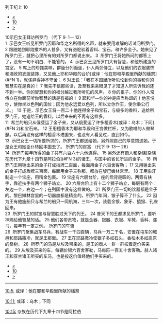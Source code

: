 ﻿





 列王纪上 10




* [<](bible/1KI09.md)
* [10](bible/1KI.md)
* [>](bible/1KI11.md)



 
10示巴女王拜访所罗门 （代下
9·
1—
12）  
1  示巴女王听见所罗门因耶和华之名所得的名声，就来要用难解的话试问所罗门。 
2 跟随她到耶路撒冷的人甚多，又有骆驼驮着香料、宝石，和许多金子。她来见了所罗门王，就把心里所有的对所罗门都说出来。 
3  所罗门王将她所问的都答上了，没有一句不明白、不能答的。 
4  示巴女王见所罗门大有智慧，和他所建造的宫室， 
5 席上的珍馐美味，群臣分列而坐，仆人两旁侍立，以及他们的衣服装饰和酒政的衣服装饰，又见他上耶和华殿的台阶[或译：他在耶和华殿里所献的燔祭](#FN
1)，就诧异得神不守舍； 
6 对王说：「我在本国里所听见论到你的事和你的智慧实在是真的！ 
7 我先不信那些话，及至我来亲眼见了才知道人所告诉我的还不到一半。你的智慧和你的福分越过我所听见的风声。 
8 你的臣子、你的仆人常侍立在你面前听你智慧的话是有福的！ 
9 耶和华—你的神是应当称颂的！他喜悦你，使你坐以色列的国位；因为他永远爱以色列，所以立你作王，使你秉公行义。」 
10 于是，示巴女王将一百二十他连得金子和宝石，与极多的香料，送给所罗门王。她送给王的香料，以后奉来的不再有这样多。  
11  希兰的船只从俄斐运了金子来，又从俄斐运了许多檀香木[或译：乌木；下同](#FN
2)和宝石来。 
12 王用檀香木为耶和华殿和王宫做栏杆，又为歌唱的人做琴瑟。以后再没有这样的檀香木进国来，也没有人看见过，直到如今。  
13  示巴女王一切所要所求的，所罗门王都送给她，另外照自己的厚意馈送她。于是女王和她臣仆转回本国去了。 所罗门的财富 （代下
9·
13—
28）  
14  所罗门每年所得的金子共有六百六十六他连得。 
15 另外还有商人和杂族[杂族在历代下九章十四节是阿拉伯](#FN
3)的诸王，与国中的省长所进的金子。 
16  所罗门王用锤出来的金子打成挡牌二百面，每面用金子六百舍客勒； 
17 又用锤出来的金子打成盾牌三百面，每面用金子三弥那，都放在黎巴嫩林宫里。 
18 王用象牙制造一个宝座，用精金包裹。 
19 宝座有六层台阶，座的后背是圆的，两旁有扶手，靠近扶手有两个狮子站立。 
20 六层台阶上有十二个狮子站立，每层有两个：左边一个，右边一个；在列国中没有这样做的。 
21  所罗门王一切的饮器都是金子的。黎巴嫩林宫里的一切器皿都是精金的。所罗门年间，银子算不了什么。 
22 因为王有他施船只与希兰的船只一同航海，三年一次，装载金银、象牙、猿猴、孔雀回来。  
23  所罗门王的财宝与智慧胜过天下的列王。 
24 普天下的王都求见所罗门，要听神赐给他智慧的话。 
25 他们各带贡物，就是金器、银器、衣服、军械、香料、骡马，每年有一定之例。 所罗门的车骑  
26  所罗门聚集战车马兵，有战车一千四百辆，马兵一万二千名，安置在屯车的城邑和耶路撒冷，就是王那里。 
27 王在耶路撒冷使银子多如石头，香柏木多如高原的桑树。 
28  所罗门的马是从埃及带来的，是王的商人一群一群按着定价买来的。 
29 从埃及买来的车，每辆价银六百舍客勒，马每匹一百五十舍客勒。赫人诸王和亚兰诸王所买的车马，也是按这价值经他们手买来的。 
* [<](bible/1KI09.md)
* [10](bible/1KI.md)
* [>](bible/1KI11.md)





---


[10:5:](#V5)
或译：他在耶和华殿里所献的燔祭


[10:11:](#V11)
或译：乌木；下同


[10:15:](#V15)
杂族在历代下九章十四节是阿拉伯




---










